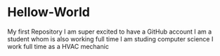 # Hellow-World
My first Repository
I am super excited to have a GitHub account
I am a student whom is also working full time
I am studing computer science
I work full time as a HVAC mechanic
